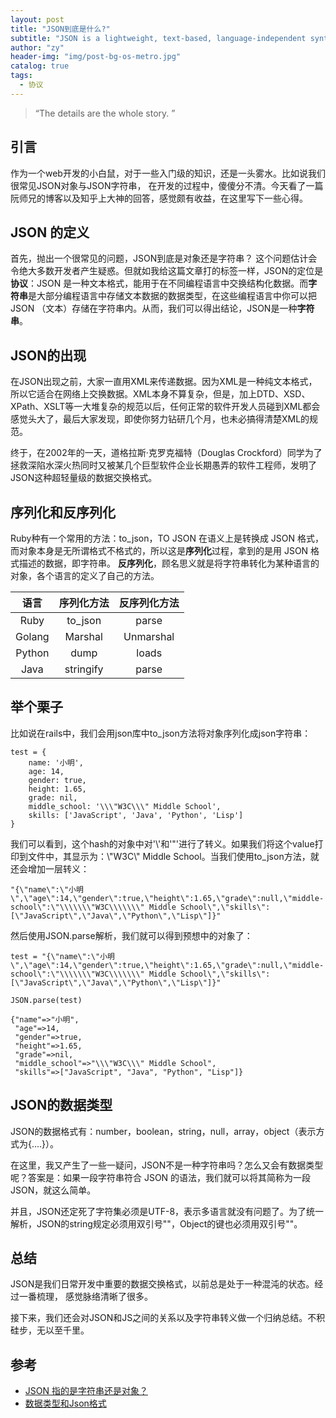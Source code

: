 ```yaml
---
layout: post
title: "JSON到底是什么?"
subtitle: "JSON is a lightweight, text-based, language-independent syntax for defining data interchange formats"
author: "zy"
header-img: "img/post-bg-os-metro.jpg"
catalog: true
tags:
  - 协议
---
```


> “The details are the whole story. ”

## 引言
作为一个web开发的小白鼠，对于一些入门级的知识，还是一头雾水。比如说我们很常见JSON对象与JSON字符串，
在开发的过程中，傻傻分不清。今天看了一篇阮师兄的博客以及知乎上大神的回答，感觉颇有收益，在这里写下一些心得。

## JSON 的定义
首先，抛出一个很常见的问题，JSON到底是对象还是字符串？ 这个问题估计会令绝大多数开发者产生疑惑。但就如我给这篇文章打的标签一样，JSON的定位是**协议**：JSON 是一种文本格式，能用于在不同编程语言中交换结构化数据。而**字符串**是大部分编程语言中存储文本数据的数据类型，在这些编程语言中你可以把 JSON 
（文本）存储在字符串内。从而，我们可以得出结论，JSON是一种**字符串**。

## JSON的出现
在JSON出现之前，大家一直用XML来传递数据。因为XML是一种纯文本格式，所以它适合在网络上交换数据。XML本身不算复杂，但是，加上DTD、XSD、XPath、XSLT等一大堆复杂的规范以后，任何正常的软件开发人员碰到XML都会感觉头大了，最后大家发现，即使你努力钻研几个月，也未必搞得清楚XML的规范。

终于，在2002年的一天，道格拉斯·克罗克福特（Douglas Crockford）同学为了拯救深陷水深火热同时又被某几个巨型软件企业长期愚弄的软件工程师，发明了JSON这种超轻量级的数据交换格式。

## 序列化和反序列化

Ruby种有一个常用的方法：to_json，TO JSON 在语义上是转换成 JSON 格式，而对象本身是无所谓格式不格式的，所以这是**序列化**过程，拿到的是用 JSON 格式描述的数据，即字符串。
**反序列化**，顾名思义就是将字符串转化为某种语言的对象，各个语言的定义了自己的方法。

|  语言   |序列化方法  |反序列化方法|
|  :----:  | :----:  |:----:|
| Ruby  | to_json | parse |
| Golang  | Marshal  |Unmarshal|
|Python|dump|loads|
|Java|stringify|parse|

## 举个栗子
比如说在rails中，我们会用json库中to_json方法将对象序列化成json字符串：

```
test = {
    name: '小明',
    age: 14,
    gender: true,
    height: 1.65,
    grade: nil,
    middle_school: '\\\"W3C\\\" Middle School',
    skills: ['JavaScript', 'Java', 'Python', 'Lisp']
}
```
我们可以看到，这个hash的对象中对'\\'和'"'进行了转义。如果我们将这个value打印到文件中，其显示为：\\"W3C\\" Middle School。当我们使用to_json方法，就还会增加一层转义：

```
"{\"name\":\"小明\",\"age\":14,\"gender\":true,\"height\":1.65,\"grade\":null,\"middle-school\":\"\\\\\\\"W3C\\\\\\\" Middle School\",\"skills\":[\"JavaScript\",\"Java\",\"Python\",\"Lisp\"]}"
```
然后使用JSON.parse解析，我们就可以得到预想中的对象了：

```
test = "{\"name\":\"小明\",\"age\":14,\"gender\":true,\"height\":1.65,\"grade\":null,\"middle-school\":\"\\\\\\\"W3C\\\\\\\" Middle School\",\"skills\":[\"JavaScript\",\"Java\",\"Python\",\"Lisp\"]}"

JSON.parse(test)

{"name"=>"小明",
 "age"=>14,
 "gender"=>true,
 "height"=>1.65,
 "grade"=>nil,
 "middle_school"=>"\\\"W3C\\\" Middle School",
 "skills"=>["JavaScript", "Java", "Python", "Lisp"]}
```
## JSON的数据类型

JSON的数据格式有：number，boolean，string，null，array，object（表示方式为{....}）。

在这里，我又产生了一些一疑问，JSON不是一种字符串吗？怎么又会有数据类型呢？答案是：如果一段字符串符合 JSON 的语法，我们就可以将其简称为一段 JSON，就这么简单。

并且，JSON还定死了字符集必须是UTF-8，表示多语言就没有问题了。为了统一解析，JSON的string规定必须用双引号""，Object的键也必须用双引号""。

## 总结

JSON是我们日常开发中重要的数据交换格式，以前总是处于一种混沌的状态。经过一番梳理，
感觉脉络清晰了很多。

接下来，我们还会对JSON和JS之间的关系以及字符串转义做一个归纳总结。不积硅步，无以至千里。


## 参考

* [JSON 指的是字符串还是对象？](https://www.zhihu.com/question/34468150)
* [数据类型和Json格式](http://www.ruanyifeng.com/blog/2009/05/data_types_and_json.html)
 



